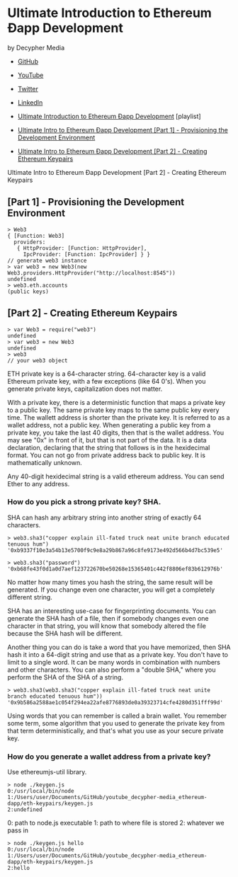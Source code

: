 # Ultimate Introduction to Ethereum Ðapp Development
by Decypher Media
- [GitHub](https://github.com/AlwaysBCoding)
- [YouTube](https://www.youtube.com/channel/UC8CB0ZkvogP7tnCTDR-zV7g)
- [Twitter](https://twitter.com/AlwaysBCoding)
- [LinkedIn](https://www.linkedin.com/in/alwaysbcoding)

- [Ultimate Introduction to Ethereum Ðapp Development](https://www.youtube.com/playlist?list=PLV1JDFUtrXpFh85G-Ddyy2kLSafaB9biQ) [playlist]
- [Ultimate Intro to Ethereum Ðapp Development [Part 1] - Provisioning the Development Environment](https://youtu.be/rmtsh7Q7sbE)
- [Ultimate Intro to Ethereum Ðapp Development [Part 2] - Creating Ethereum Keypairs](https://youtu.be/YWoBeoTUrYM)

Ultimate Intro to Ethereum Ðapp Development [Part 2] - Creating Ethereum Keypairs

## [Part 1] - Provisioning the Development Environment  

	> Web3
	{ [Function: Web3]
	  providers: 
	   { HttpProvider: [Function: HttpProvider],
	     IpcProvider: [Function: IpcProvider] } }
	// generate web3 instance
	> var web3 = new Web3(new Web3.providers.HttpProvider("http://localhost:8545"))
	undefined
	> web3.eth.accounts
	(public keys)

## [Part 2] - Creating Ethereum Keypairs

	> var Web3 = require("web3")
	undefined
	> var web3 = new Web3
	undefined
	> web3
	// your web3 object

ETH private key is a 64-character string. 64-character key is a valid Ethereum private key, with a few exceptions (like 64 0's). When you generate private keys, capitalization does not matter.

With a private key, there is a deterministic function that maps a private key to a public key. The same private key maps to the same public key every time. The wallett address is shorter than the private key. It is referred to as a wallet address, not a public key. When generating a public key from a private key, you take the last 40 digits, then that is the wallet address. You may see "0x" in front of it, but that is not part of the data. It is a data declaration, declaring that the string that follows is in the hexidecimal format. You can not go from private address back to public key. It is mathematically unknown.

Any 40-digit hexidecimal string is a valid ethereum address. You can send Ether to any address.

### How do you pick a strong private key? SHA.

SHA can hash any arbitrary string into another string of exactly 64 characters.

	> web3.sha3("copper explain ill-fated truck neat unite branch educated tenuous hum")
	'0xb9337f10e3a54b13e5700f9c9e8a29b867a96c8fe9173e492d566b4d7bc539e5'

	> web3.sha3("password")
	'0xb68fe43f0d1a0d7aef123722670be50268e15365401c442f8806ef83b612976b'

No matter how many times you hash the string, the same result will be generated. If you change even one character, you will get a completely different string.

SHA has an interesting use-case for fingerprinting documents. You can generate the SHA hash of a file, then if somebody changes even one character in that string, you will know that somebody altered the file because the SHA hash will be different.

Another thing you can do is take a word that you have memorized, then SHA hash it into a 64-digit string and use that as a private key. You don't have to limit to a single word. It can be many words in combination with numbers and other characters. You can also perform a "double SHA," where you perform the SHA of the SHA of a string.

	> web3.sha3(web3.sha3("copper explain ill-fated truck neat unite branch educated tenuous hum"))
	'0x9b586a2588ae1c054f294ea22afe8776893de0a39323714cfe4280d351fff99d'

Using words that you can remember is called a brain wallet. You remember some term, some algorithm that you used to generate the private key from that term deterministically, and that's what you use as your secure private key.

### How do you generate a wallet address from a private key?

Use ethereumjs-util library. 

	> node ./keygen.js
	0:/usr/local/bin/node
	1:/Users/user/Documents/GitHub/youtube_decypher-media_ethereum-dapp/eth-keypairs/keygen.js
	2:undefined

0: path to node.js executable
1: path to where file is stored
2: whatever we pass in

	> node ./keygen.js hello
	0:/usr/local/bin/node
	1:/Users/user/Documents/GitHub/youtube_decypher-media_ethereum-dapp/eth-keypairs/keygen.js
	2:hello

